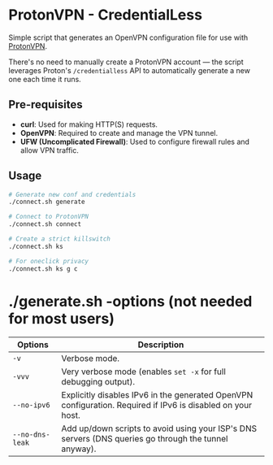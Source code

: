 # ProtonVPN - CredentialLess

Simple script that generates an OpenVPN configuration file for use with [ProtonVPN](https://protonvpn.com/).

There's no need to manually create a ProtonVPN account — the script leverages Proton's `/credentialless` API to automatically generate a new one each time it runs.

## Pre-requisites

- **curl**: Used for making HTTP(S) requests.
- **OpenVPN**: Required to create and manage the VPN tunnel.
- **UFW (Uncomplicated Firewall)**: Used to configure firewall rules and allow VPN traffic.

## Usage

```bash
# Generate new conf and credentials
./connect.sh generate

# Connect to ProtonVPN
./connect.sh connect

# Create a strict killswitch
./connect.sh ks

# For oneclick privacy
./connect.sh ks g c
```
# ./generate.sh -options (not needed for most users)
| Options           | Description                                                                                                    |
| ----------------- | -------------------------------------------------------------------------------------------------------------- |
| `-v`              | Verbose mode.                                                                                                  |
| `-vvv`            | Very verbose mode (enables `set -x` for full debugging output).                                                |
| `--no-ipv6`       | Explicitly disables IPv6 in the generated OpenVPN configuration. Required if IPv6 is disabled on your host.    |
| `--no-dns-leak`   | Add up/down scripts to avoid using your ISP's DNS servers (DNS queries go through the tunnel anyway).          |


